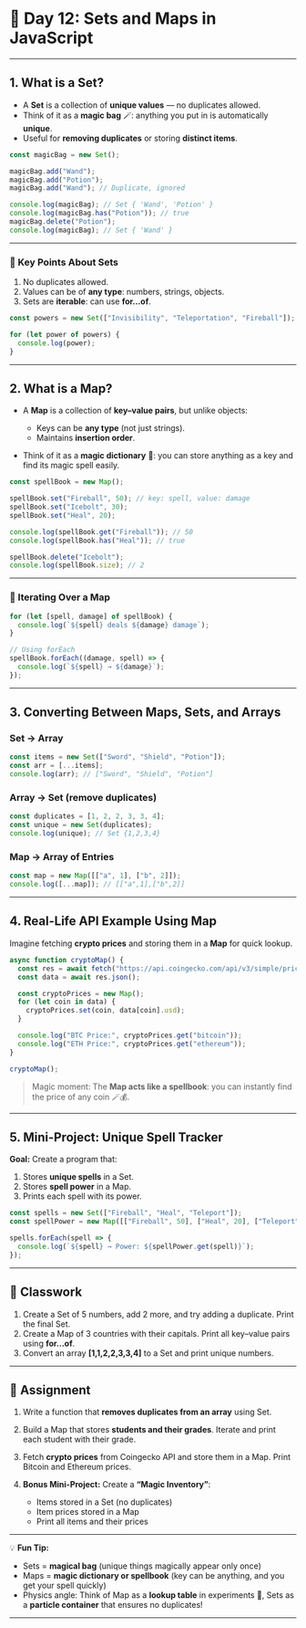 
# 📘 Day 12: Sets and Maps in JavaScript

---

## **1. What is a Set?**

* A **Set** is a collection of **unique values** — no duplicates allowed.
* Think of it as a **magic bag** 🪄: anything you put in is automatically **unique**.
* Useful for **removing duplicates** or storing **distinct items**.

```javascript
const magicBag = new Set();

magicBag.add("Wand");
magicBag.add("Potion");
magicBag.add("Wand"); // Duplicate, ignored

console.log(magicBag); // Set { 'Wand', 'Potion' }
console.log(magicBag.has("Potion")); // true
magicBag.delete("Potion");
console.log(magicBag); // Set { 'Wand' }
```

---

### 🔹 Key Points About Sets

1. No duplicates allowed.
2. Values can be of **any type**: numbers, strings, objects.
3. Sets are **iterable**: can use **for...of**.

```javascript
const powers = new Set(["Invisibility", "Teleportation", "Fireball"]);

for (let power of powers) {
  console.log(power);
}
```

---

## **2. What is a Map?**

* A **Map** is a collection of **key–value pairs**, but unlike objects:

  * Keys can be **any type** (not just strings).
  * Maintains **insertion order**.
* Think of it as a **magic dictionary** 📖: you can store anything as a key and find its magic spell easily.

```javascript
const spellBook = new Map();

spellBook.set("Fireball", 50); // key: spell, value: damage
spellBook.set("Icebolt", 30);
spellBook.set("Heal", 20);

console.log(spellBook.get("Fireball")); // 50
console.log(spellBook.has("Heal")); // true

spellBook.delete("Icebolt");
console.log(spellBook.size); // 2
```

---

### 🔹 Iterating Over a Map

```javascript
for (let [spell, damage] of spellBook) {
  console.log(`${spell} deals ${damage} damage`);
}

// Using forEach
spellBook.forEach((damage, spell) => {
  console.log(`${spell} → ${damage}`);
});
```

---

## **3. Converting Between Maps, Sets, and Arrays**

### Set → Array

```javascript
const items = new Set(["Sword", "Shield", "Potion"]);
const arr = [...items];
console.log(arr); // ["Sword", "Shield", "Potion"]
```

### Array → Set (remove duplicates)

```javascript
const duplicates = [1, 2, 2, 3, 3, 4];
const unique = new Set(duplicates);
console.log(unique); // Set {1,2,3,4}
```

### Map → Array of Entries

```javascript
const map = new Map([["a", 1], ["b", 2]]);
console.log([...map]); // [["a",1],["b",2]]
```

---

## **4. Real-Life API Example Using Map**

Imagine fetching **crypto prices** and storing them in a **Map** for quick lookup.

```javascript
async function cryptoMap() {
  const res = await fetch("https://api.coingecko.com/api/v3/simple/price?ids=bitcoin,ethereum&vs_currencies=usd");
  const data = await res.json();

  const cryptoPrices = new Map();
  for (let coin in data) {
    cryptoPrices.set(coin, data[coin].usd);
  }

  console.log("BTC Price:", cryptoPrices.get("bitcoin"));
  console.log("ETH Price:", cryptoPrices.get("ethereum"));
}

cryptoMap();
```

> Magic moment: The **Map acts like a spellbook**: you can instantly find the price of any coin 🪄💰.

---

## **5. Mini-Project: Unique Spell Tracker**

**Goal:** Create a program that:

1. Stores **unique spells** in a Set.
2. Stores **spell power** in a Map.
3. Prints each spell with its power.

```javascript
const spells = new Set(["Fireball", "Heal", "Teleport"]);
const spellPower = new Map([["Fireball", 50], ["Heal", 20], ["Teleport", 30]]);

spells.forEach(spell => {
  console.log(`${spell} → Power: ${spellPower.get(spell)}`);
});
```

---

## 🎯 Classwork

1. Create a Set of 5 numbers, add 2 more, and try adding a duplicate. Print the final Set.
2. Create a Map of 3 countries with their capitals. Print all key–value pairs using **for...of**.
3. Convert an array **[1,1,2,2,3,3,4]** to a Set and print unique numbers.

---

## 📝 Assignment

1. Write a function that **removes duplicates from an array** using Set.
2. Build a Map that stores **students and their grades**. Iterate and print each student with their grade.
3. Fetch **crypto prices** from Coingecko API and store them in a Map. Print Bitcoin and Ethereum prices.
4. **Bonus Mini-Project:**
   Create a **“Magic Inventory”**:

   * Items stored in a Set (no duplicates)
   * Item prices stored in a Map
   * Print all items and their prices

---

💡 **Fun Tip:**

* Sets = **magical bag** (unique things magically appear only once)
* Maps = **magic dictionary or spellbook** (key can be anything, and you get your spell quickly)
* Physics angle: Think of Map as a **lookup table** in experiments 🧪, Sets as a **particle container** that ensures no duplicates!

---